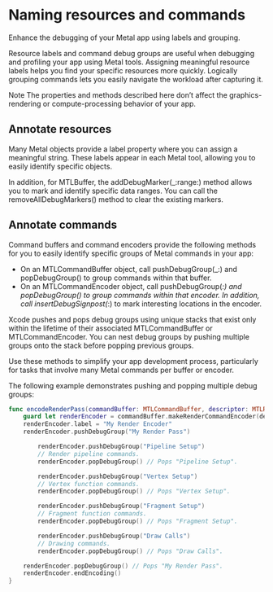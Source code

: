 # Naming resources and commands
Enhance the debugging of your Metal app using labels and grouping.

Resource labels and command debug groups are useful when debugging and profiling your app using Metal tools.
Assigning meaningful resource labels helps you find your specific resources more quickly.
Logically grouping commands lets you easily navigate the workload after capturing it.

Note
The properties and methods described here don’t affect the graphics-rendering or compute-processing behavior of your app.

## Annotate resources
Many Metal objects provide a label property where you can assign a meaningful string.
These labels appear in each Metal tool, allowing you to easily identify specific objects.

In addition, for MTLBuffer, the addDebugMarker(_:range:) method allows you to mark and identify specific data ranges.
You can call the removeAllDebugMarkers() method to clear the existing markers.

## Annotate commands
Command buffers and command encoders provide the following methods for you to easily identify specific groups of Metal
commands in your app:
* On an MTLCommandBuffer object, call pushDebugGroup(_:) and popDebugGroup() to group commands within that buffer.
* On an MTLCommandEncoder object, call pushDebugGroup(_:) and popDebugGroup() to group commands within that encoder.
In addition, call insertDebugSignpost(_:) to mark interesting locations in the encoder.

Xcode pushes and pops debug groups using unique stacks that exist only within the lifetime of their associated
MTLCommandBuffer or MTLCommandEncoder.
You can nest debug groups by pushing multiple groups onto the stack before popping previous groups.

Use these methods to simplify your app development process,
particularly for tasks that involve many Metal commands per buffer or encoder.

The following example demonstrates pushing and popping multiple debug groups:
```Swift
func encodeRenderPass(commandBuffer: MTLCommandBuffer, descriptor: MTLRenderPassDescriptor) { 
    guard let renderEncoder = commandBuffer.makeRenderCommandEncoder(descriptor: descriptor) else { return }
    renderEncoder.label = "My Render Encoder"
    renderEncoder.pushDebugGroup("My Render Pass")

        renderEncoder.pushDebugGroup("Pipeline Setup")
        // Render pipeline commands.
        renderEncoder.popDebugGroup() // Pops "Pipeline Setup".

        renderEncoder.pushDebugGroup("Vertex Setup")
        // Vertex function commands.
        renderEncoder.popDebugGroup() // Pops "Vertex Setup".

        renderEncoder.pushDebugGroup("Fragment Setup")
        // Fragment function commands.
        renderEncoder.popDebugGroup() // Pops "Fragment Setup".

        renderEncoder.pushDebugGroup("Draw Calls")
        // Drawing commands.
        renderEncoder.popDebugGroup() // Pops "Draw Calls".

    renderEncoder.popDebugGroup() // Pops "My Render Pass".
    renderEncoder.endEncoding()
}
```
